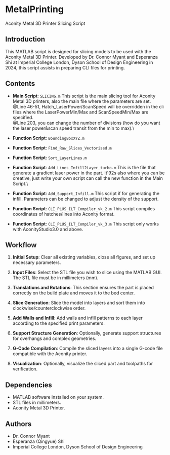 # MetalPrinting
Aconity Metal 3D Printer Slicing Script

## Introduction
This MATLAB script is designed for slicing models to be used with the Aconity Metal 3D Printer. Developed by Dr. Connor Myant and Esperanza Shi at Imperial College London, Dyson School of Design Engineering in 2024, this script assists in preparing CLI files for printing.


## Contents

- **Main Script**: `SLICING.m`
This script is the main slicing tool for Aconity Metal 3D printers, also the main file where the parameters are set.\
@Line 46-51, Hatch_LaserPower/ScanSpeed will be overridden in the cli files where the LaserPowerMin/Max and ScanSpeedMin/Max are specified.\
@Line 203, you can change the number of divisions (how do you want the laser power&scan speed transit from the min to max).\

- **Function Script**: `BoundingBoxXYZ.m`
- **Function Script**: `Find_Raw_Slices_Vectorised.m`
- **Function Script**: `Sort_LayerLines.m`

- **Function Script**: `Add_Lines_Infill2Layer_turbo.m`
This is the file that generate a gradient laser power in the part. It\'92s also where you can be creative, just write your own script can call the new function in the Main Script.\

- **Function Script**: `Add_Support_Infill.m`
This script if for generating the infill. Parameters can be changed to adjust the density of the support.

- **Function Script**: `CLI_PLUS_ILT_Compiler_vk_2.m`
This script compiles coordinates of hatches/lines into Aconity format.

- **Function Script**: `CLI_PLUS_ILT_Compiler_vk_3.m`
This script only works with AconityStudio3.0 and above.

## Workflow

1. **Initial Setup**: Clear all existing variables, close all figures, and set up necessary parameters.

2. **Input Files**: Select the STL file you wish to slice using the MATLAB GUI. The STL file must be in millimeters (mm).

3. **Translations and Rotations**: This section ensures the part is placed correctly on the build plate and moves it to the bed center.

4. **Slice Generation**: Slice the model into layers and sort them into clockwise/counterclockwise order.

5. **Add Walls and Infill**: Add walls and infill patterns to each layer according to the specified print parameters.

6. **Support Structure Generation**: Optionally, generate support structures for overhangs and complex geometries.

7. **G-Code Compilation**: Compile the sliced layers into a single G-code file compatible with the Aconity printer.

8. **Visualization**: Optionally, visualize the sliced part and toolpaths for verification.

## Dependencies

- MATLAB software installed on your system.
- STL files in millimeters.
- Aconity Metal 3D Printer.

## Authors

- Dr. Connor Myant
- Esperanza (Qingyue) Shi
- Imperial College London, Dyson School of Design Engineering
